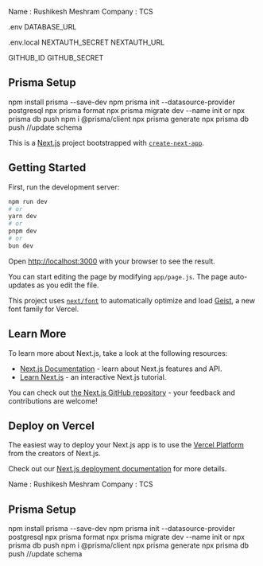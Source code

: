 Name : Rushikesh Meshram
Company : TCS

.env
DATABASE_URL

.env.local
NEXTAUTH_SECRET
NEXTAUTH_URL

GITHUB_ID
GITHUB_SECRET

## Prisma Setup

npm install prisma --save-dev
npm prisma init --datasource-provider postgresql
npx prisma format
npx prisma migrate dev --name init or npx prisma db push
npm i @prisma/client
npx prisma generate
npx prisma db push //update schema

This is a [Next.js](https://nextjs.org) project bootstrapped with [`create-next-app`](https://github.com/vercel/next.js/tree/canary/packages/create-next-app).

## Getting Started

First, run the development server:

```bash
npm run dev
# or
yarn dev
# or
pnpm dev
# or
bun dev
```

Open [http://localhost:3000](http://localhost:3000) with your browser to see the result.

You can start editing the page by modifying `app/page.js`. The page auto-updates as you edit the file.

This project uses [`next/font`](https://nextjs.org/docs/app/building-your-application/optimizing/fonts) to automatically optimize and load [Geist](https://vercel.com/font), a new font family for Vercel.

## Learn More

To learn more about Next.js, take a look at the following resources:

- [Next.js Documentation](https://nextjs.org/docs) - learn about Next.js features and API.
- [Learn Next.js](https://nextjs.org/learn) - an interactive Next.js tutorial.

You can check out [the Next.js GitHub repository](https://github.com/vercel/next.js) - your feedback and contributions are welcome!

## Deploy on Vercel

The easiest way to deploy your Next.js app is to use the [Vercel Platform](https://vercel.com/new?utm_medium=default-template&filter=next.js&utm_source=create-next-app&utm_campaign=create-next-app-readme) from the creators of Next.js.

Check out our [Next.js deployment documentation](https://nextjs.org/docs/app/building-your-application/deploying) for more details.

Name : Rushikesh Meshram
Company : TCS

## Prisma Setup

npm install prisma --save-dev
npm prisma init --datasource-provider postgresql
npx prisma format
npx prisma migrate dev --name init or npx prisma db push
npm i @prisma/client
npx prisma generate
npx prisma db push //update schema
